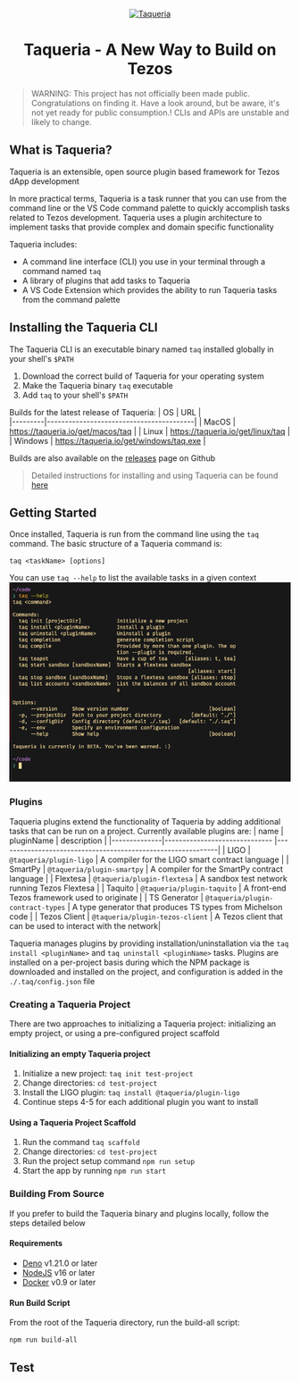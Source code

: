 

<p align="center">
  <a href="https://taqueria.io">
    <img alt="Taqueria" src="https://user-images.githubusercontent.com/1114943/150659418-e55f1df3-ba4d-4e05-ab26-1f729858c7fb.png" width="" />
  </a>
</p>
<h1 align="center">
  Taqueria - A New Way to Build on Tezos
</h1>

> WARNING: This project has not officially been made public. Congratulations on finding it. Have a look around, but be aware, it's not yet ready for public consumption.! CLIs and APIs are unstable and likely to change.

## What is Taqueria?

Taqueria is an extensible, open source plugin based framework for Tezos dApp development

In more practical terms, Taqueria is a task runner that you can use from the command line or the VS Code command palette to quickly accomplish tasks related to Tezos development. Taqueria uses a plugin architecture to implement tasks that provide complex and domain specific functionality

Taqueria includes:
 - A command line interface (CLI) you use in your terminal through a command named `taq`
 - A library of plugins that add tasks to Taqueria
 - A VS Code Extension which provides the ability to run Taqueria tasks from the command palette

## Installing the Taqueria CLI

The Taqueria CLI is an executable binary named `taq` installed globally in your shell's `$PATH`

1. Download the correct build of Taqueria for your operating system
2. Make the Taqueria binary `taq` executable
3. Add `taq` to your shell's `$PATH`

Builds for the latest release of Taqueria:
| OS      | URL                                     |  
|---------|-----------------------------------------|
| MacOS   | https://taqueria.io/get/macos/taq       |
| Linux   | https://taqueria.io/get/linux/taq       |
| Windows | https://taqueria.io/get/windows/taq.exe |

Builds are also available on the [releases](https://github.com/ecadlabs/taqueria/releases) page on Github

> Detailed instructions for installing and using Taqueria can be found [here](https://taqueria.io/docs/getting-started/installation)

## Getting Started

Once installed, Taqueria is run from the command line using the `taq` command. The basic structure of a Taqueria command is:
```shell
taq <taskName> [options]
```

You can use `taq --help` to list the available tasks in a given context
![taq help output](/website/static/img/taq-help-cli.png)

### Plugins

Taqueria plugins extend the functionality of Taqueria by adding additional tasks that can be run on a project. Currently available plugins are:
| name         |  pluginName                       |  description                                                |
|--------------|------------------------------     |-------------------------------------------------------------|
| LIGO         | `@taqueria/plugin-ligo`           | A compiler for the LIGO smart contract language             |
| SmartPy      | `@taqueria/plugin-smartpy`        | A compiler for the SmartPy contract language                |
| Flextesa     | `@taqueria/plugin-flextesa`       | A sandbox test network running Tezos Flextesa               | 
| Taquito      | `@taqueria/plugin-taquito`        | A front-end Tezos framework used to originate               |
| TS Generator | `@taqueria/plugin-contract-types` | A type generator that produces TS types from Michelson code |
| Tezos Client | `@taqueria/plugin-tezos-client`   | A Tezos client that can be used to interact with the network|

Taqueria manages plugins by providing installation/uninstallation via the `taq install <pluginName>` and `taq uninstall <pluginName>` tasks. Plugins are installed on a per-project basis during which the NPM package is downloaded and installed on the project, and configuration is added in the `./.taq/config.json` file

### Creating a Taqueria Project

There are two approaches to initializing a Taqueria project: initializing an empty project, or using a pre-configured project scaffold

#### Initializing an empty Taqueria project
1. Initialize a new project: `taq init test-project`
2. Change directories: `cd test-project`
3. Install the LIGO plugin: `taq install @taqueria/plugin-ligo`
4. Continue steps 4-5 for each additional plugin you want to install

#### Using a Taqueria Project Scaffold
1. Run the command `taq scaffold`
2. Change directories: `cd test-project`
3. Run the project setup command `npm run setup`
4. Start the app by running `npm run start`

### Building From Source

If you prefer to build the Taqueria binary and plugins locally, follow the steps detailed below

#### Requirements

- [Deno](https://deno.land/) v1.21.0 or later
- [NodeJS](https://nodejs.org/en/) v16 or later
- [Docker](https://www.docker.com/) v0.9 or later

#### Run Build Script
From the root of the Taqueria directory, run the build-all script:
```shell
npm run build-all
```

## Test